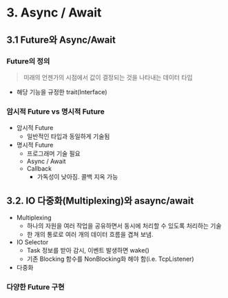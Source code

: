 # 3. Async / Await
## 3.1  Future와 Async/Await
### Future의 정의
> 미래의 언젠가의 시점에서 값이 결정되는 것을 나타내는 데이터 타입
- 해당 기능을 규정한 trait(Interface)

### 암시적 Future vs 명시적 Future
- 암시적 Future
  - 일반적인 타입과 동일하게 기술됨
- 명시적 Future
  - 프로그래머 기술 필요
  - Async / Await
  - Callback
    - 가독성이 낮아짐. 콜백 지옥 가능

## 3.2. IO 다중화(Multiplexing)와 asaync/await
- Multiplexing
  - 하나의 자원을 여러 작업을 공유하면서 동시에 처리할 수 있도록 처리하는 기술
  - 한 개의 통로로 여러 개의 데이터 흐름을 겹쳐 보냄.
- IO Selector
  - Task 정보를 받아 감시, 이벤트 발생하면 wake()
  - 기존 Blocking 함수를 NonBlocking화 해야 함(i.e. TcpListener)
- 다중화
### 다양한 Future 구현

